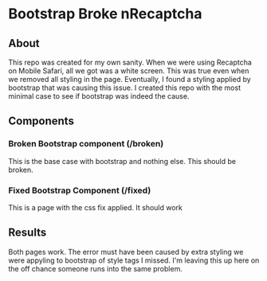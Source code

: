 # Bootstrap Broke nRecaptcha

## About

This repo was created for my own sanity. When we were using Recaptcha on Mobile Safari, all we got was a white screen. This was true even when we removed all styling in the page. Eventually, I found a styling applied by bootstrap that was causing this issue. I created this repo with the most minimal case to see if bootstrap was indeed the cause. 

## Components 

### Broken Bootstrap component (/broken)

This is the base case with bootstrap and nothing else. This should be broken.

### Fixed Bootstrap Component (/fixed)

This is a page with the css fix applied. It should work

## Results

Both pages work. The error must have been caused by extra styling we were appyling to bootstrap of style tags I missed. I'm leaving this up here on the off chance someone runs into the same problem. 